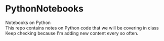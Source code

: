 # PythonNotebooks
Notebooks on Python </BR>
This repo contains notes on Python code that we will be covering in class </br>
Keep checking because I'm adding new content every so often.
